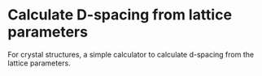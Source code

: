 # Calculate D-spacing from lattice parameters

For crystal structures, a simple calculator to calculate d-spacing from the lattice parameters.
